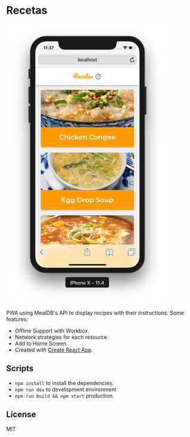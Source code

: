 # Recetas

![App Capture](.docs/captura.png)

PWA using MealDB's API to display recipes with their instructions. Some features:

* Offline Support with Workbox.
* Network strategies for each resource.
* Add to Home Screen.
* Created with [Create React App](https://github.com/facebookincubator/create-react-app).

## Scripts

* `npm install` to install the dependencies.
* `npm run dev` to development environment
* `npm run build && npm start` production.

## License

MIT
